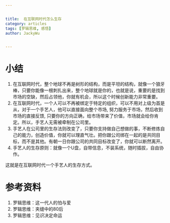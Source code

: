 ```yaml
---


title:  在互联网时代怎么生存
category: articles
tags: [罗辑思维, 感悟]
author: JackyWu


---
```


# 小结

1. 在互联网时代，整个地球不再是树形的结构，而是平坦的结构，就像一个狼牙棒，只要你能像一根刺扎出来，整个地球就是你的，也就是说，重要的是找到市场的空缺，然后占领他，你就有机会，所以这个时候创新能力非常重要。
1.  在互联网时代，一个人可以不再被绑定于特定的组织，可以不用对上级为首是从，对于一个手艺人，他可以直接面向整个市场, 努力服务于市场，然后收到市场的直接反馈, 只要你的方向正确，给市场带来了价值，市场就会给你肯定。所以，手艺人无需被牵制在公司里。
1. 手艺人在公司里的生存法则改变了，只要你支持做自己想做的事，不断修炼自己的能力，创造价值，你就可以理直气壮。把你跟公司绑在一起的是共同目标，而不是其他。有朝一日你跟公司的共同目标改变了，你就可以断然离开。
1. 手艺人的生存原则：就像一个U盘，自带信息，不装系统，随时插拔，自由协作。

这就是在互联网时代一个手艺人的生存方式。


# 参考资料

1. 罗辑思维：这一代人的怕与爱
1. 罗辑思维：夹缝中的80后
1. 罗辑思维：见识决定命运



